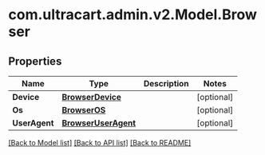 
# com.ultracart.admin.v2.Model.Browser

## Properties

Name | Type | Description | Notes
------------ | ------------- | ------------- | -------------
**Device** | [**BrowserDevice**](BrowserDevice.md) |  | [optional] 
**Os** | [**BrowserOS**](BrowserOS.md) |  | [optional] 
**UserAgent** | [**BrowserUserAgent**](BrowserUserAgent.md) |  | [optional] 

[[Back to Model list]](../README.md#documentation-for-models)
[[Back to API list]](../README.md#documentation-for-api-endpoints)
[[Back to README]](../README.md)

